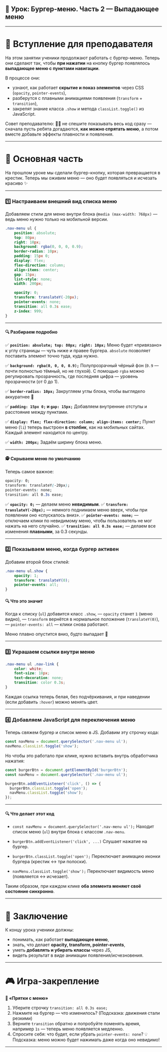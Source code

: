 ## 🚀 Урок: Бургер-меню. Часть 2 — Выпадающее меню

---

# 🎤 Вступление для преподавателя

На этом занятии ученики продолжают работать с бургер-меню.
Теперь они сделают так, чтобы **при нажатии** на кнопку бургер появлялось **выпадающее меню с пунктами навигации**.

В процессе они:

* узнают, как работает **скрытие и показ элементов** через CSS (`opacity`, `pointer-events`),
* разберутся с плавными анимациями появления (`transform` + `transition`),
* закрепят знание класса `.show` и метода `classList.toggle()` из JavaScript.

Совет преподавателю:
👩‍🏫 не спешите показывать весь код сразу — сначала пусть ребята догадаются, **как можно спрятать меню**, а потом вместе добавьте эффекты плавности и появления.

---

# 📖 Основная часть

На прошлом уроке мы сделали бургер-кнопку, которая превращается в крестик.
Теперь мы оживим меню — оно будет появляться и исчезать красиво ✨

---

### 1️⃣ Настраиваем внешний вид списка меню

Добавляем стили для меню внутри блока `@media (max-width: 768px)` — ведь меню нужно только на мобильной версии.

```css
.nav-menu ul {
    position: absolute;
    top: 80px;
    right: 10px;
    background: rgba(0, 0, 0, 0.9);
    border-radius: 10px;
    padding: 15px 0;
    display: flex;
    flex-direction: column;
    align-items: center;
    gap: 15px;
    list-style: none;
    width: 200px;

    opacity: 0;
    transform: translateY(-20px);
    pointer-events: none;
    transition: all 0.3s ease;
    z-index: 999;
}
```

---

#### 🔍 Разбираем подробно

✅ **`position: absolute; top: 80px; right: 10px;`**
Меню будет «привязано» к углу страницы — чуть ниже и правее бургера.
`absolute` позволяет поставить элемент точно туда, куда нужно.

✅ **`background: rgba(0, 0, 0, 0.9);`**
Полупрозрачный чёрный фон (`0.9` — почти полностью тёмный, но не глухой).
С помощью `rgba` можно регулировать прозрачность, где последняя цифра — уровень прозрачности (от 0 до 1).

✅ **`border-radius: 10px;`**
Закругляем углы блока, чтобы выглядело аккуратнее 💫

✅ **`padding: 15px 0;` и `gap: 15px;`**
Добавляем внутренние отступы и расстояние между пунктами.

✅ **`display: flex; flex-direction: column; align-items: center;`**
Пункт меню (`li`) теперь выстроен **в столбик**, как на мобильных сайтах.
Каждый элемент находится по центру.

✅ **`width: 200px;`**
Задаём ширину блока меню.

---

#### 🕵️ Скрываем меню по умолчанию

Теперь самое важное:

```css
opacity: 0;
transform: translateY(-20px);
pointer-events: none;
transition: all 0.3s ease;
```

✅ **`opacity: 0;`** — делаем меню **невидимым**.
✅ **`transform: translateY(-20px);`** — немного поднимаем меню вверх, чтобы при появлении оно «спускалось вниз».
✅ **`pointer-events: none;`** — отключаем клики по невидимому меню, чтобы пользователь не мог нажать на него случайно.
✅ **`transition: all 0.3s ease;`** — делаем все изменения **плавными**, за 0.3 секунды.

---

### 2️⃣ Показываем меню, когда бургер активен

Добавим второй блок стилей:

```css
.nav-menu ul.show {
    opacity: 1;
    transform: translateY(0);
    pointer-events: all;
}
```

#### 🔍 Что это значит

Когда к списку (`ul`) добавится класс `.show`,
— `opacity` станет `1` (меню видно),
— `transform` вернётся в нормальное положение (`translateY(0)`),
— `pointer-events: all` — клики снова работают.

Меню плавно опустится вниз, будто выпадает 🌈

---

### 3️⃣ Украшаем ссылки внутри меню

```css
.nav-menu ul .nav-link {
    color: white;
    font-size: 18px;
    text-decoration: none;
    transition: color 0.3s;
}
```

Каждая ссылка теперь белая, без подчёркивания,
и при наведении (если добавить `:hover`) можно менять цвет.

---

### 4️⃣ Добавляем JavaScript для переключения меню

Теперь свяжем бургер и список меню в JS.
Добавим эту строчку кода:

```js
const navMenu = document.querySelector('.nav-menu ul');
navMenu.classList.toggle('show');
```

Но чтобы это работало при клике, нужно вставить внутрь обработчика нажатия:

```js
const burgerBtn = document.getElementById('burgerBtn');
const navMenu = document.querySelector('.nav-menu ul');

burgerBtn.addEventListener('click', () => {
  burgerBtn.classList.toggle('open');
  navMenu.classList.toggle('show');
});
```

---

#### 🔍 Что делает этот код

* `const navMenu = document.querySelector('.nav-menu ul');`
  Находит список меню (`ul`) внутри блока с классом `.nav-menu`.

* `burgerBtn.addEventListener('click', ...)`
  Слушает нажатие на бургер.

* `burgerBtn.classList.toggle('open');`
  Переключает анимацию иконки бургера (крестик ↔ три полоски).

* `navMenu.classList.toggle('show');`
  Переключает видимость меню (появляется ↔ исчезает).

Таким образом, при каждом клике **оба элемента меняют своё состояние синхронно**.

---

# 🎯 Заключение

К концу урока ученики должны:

* понимать, как работает **выпадающее меню**,
* знать, что делает **opacity, transform, pointer-events**,
* уметь **добавлять и убирать классы** через JS,
* видеть результат в виде анимации появления/исчезновения.

---

# 🎮 Игра-закрепление

**🎲 «Прятки с меню»**

1. Уберите строчку `transition: all 0.3s ease;`
2. Нажмите на бургер — что изменилось?
   (Подсказка: движения стали резкими)
3. Верните `transition` обратно и попробуйте поменять время, например `1s` — теперь меню появляется медленно.
4. Спросите себя: что будет, если убрать `pointer-events: none`?
   💡 Подсказка: меню можно будет нажимать даже когда оно невидимо!

---
